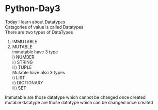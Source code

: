 # Python-Day3
Today I learn about Datatypes<br>
Catagories of value is called Datatypes<br>
There are two types of DataTypes<br>

1) IMMUTABLE<br>
2) MUTABLE<br>
   immutable have 3 type<br>
       i) NUMBER<br>
      ii) STRING<br>
      iii) TUPLE<br>
   Mutable have also 3 types<br>
   i) LIST<br>
   ii) DICTIONARY<br>
   iii) SET<br>

Immutable are those datatype which cannot be changed once created
<br>
mutable datatype are those datatype which can be changed once created
<br>



